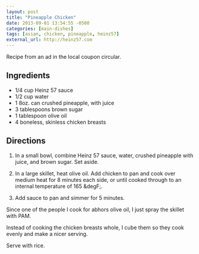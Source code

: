 ```yaml
---
layout: post
title: "Pineapple Chicken"
date: 2013-09-01 13:54:55 -0500
categories: [main-dishes]
tags: [asian, chicken, pineapple, heinz57]
external_url: http://heinz57.com
---
```


Recipe from an ad in the local coupon circular.



## Ingredients

* 1/4 cup Heinz 57 sauce
* 1/2 cup water
* 1 8oz. can crushed pineapple, with juice
* 3 tablespoons brown sugar
* 1 tablespoon olive oil
* 4 boneless, skinless chicken breasts


## Directions

1. In a small bowl, combine Heinz 57 sauce, water, crushed pineapple
   with juice, and brown sugar. Set aside.

1. In a large skillet, heat olive oil. Add chicken to pan and cook over
   medium heat for 8 minutes each side, or until cooked through to an
   internal temperature of 165 &degF;.

1. Add sauce to pan and simmer for 5 minutes.

Since one of the people I cook for abhors olive oil, I just spray the
skillet with PAM.

Instead of cooking the chicken breasts whole, I cube them so they cook
evenly and make a nicer serving.

Serve with rice.

